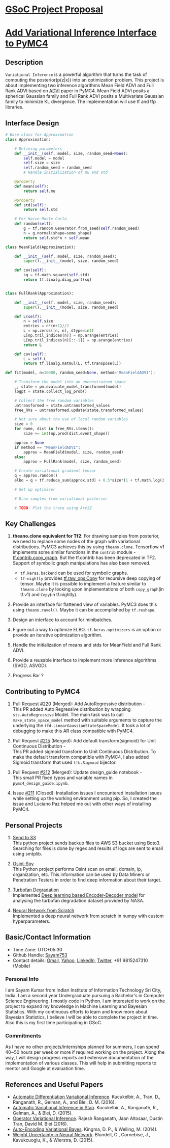 <h1 style="text-decoration:underline">GSoC Project Proposal</h1>
<h1 style="text-decoration:underline">Add Variational Inference Interface to PyMC4</h1>

## Description

`Variational Inference` is a powerful algorithm that turns the task of computing the posterior(p(z|x)) into an optimization problem.  This project is about implementing two inference algorithms Mean Field ADVI and Full Rank ADVI based on [ADVI](https://arxiv.org/abs/1603.00788) paper in PyMC4. Mean Field ADVI posits a spherical Gaussian family and Full Rank ADVI posits a Multivariate Gaussian family to minimize KL divergence. The implementation will use tf and tfp libraries.

## Interface Design

```python
# Base class for Approximation
class Approximation:

    # Defining parameters
    def __init__(self, model, size, random_seed=None):
        self.model = model
        self.size = size
        self.random_seed = random_seed
        # Handle initialization of mu and std

    @property
    def mean(self):
        return self.mu

    @property
    def std(self):
        return self.std

    # For Naive Monte Carlo
    def random(self):
        g = tf.random.Generator.from_seed(self.random_seed)
        n = g.normal(shape=some_shape)
        return self.std*n + self.mean
```

```python
class MeanField(Approximation):

    def __init__(self, model, size, random_seed):
        super().__init__(model, size, random_seed)

    def cov(self):
        sq = tf.math.square(self.std)
        return tf.linalg.diag_part(sq)


class FullRank(Approximation):

    def __init__(self, model, size, random_seed):
        super().__init__(model, size, random_seed)

    def L(self):
        n = self.size
        entries = n*(n+1)//2
        L = np.zeros([n, n], dtype=int)
        L[np.tril_indices(n)] = np.arange(entries)
        L[np.tril_indices(n)[::-1]] = np.arange(entries)
        return L

    def cov(self):
        L = self.L
        return tf.linalg.matmul(L, tf.transpose(L))
```

```python
def fit(model, n=10000, random_seed=None, method='MeanFieldADVI'):

    # Transform the model into an unconstrained space
    _, state = pm.evaluate_model_transformed(model)
    logpt = state.collect_log_prob()

    # Collect the free random variables
    untransformed = state.untransformed_values
    free_RVs = untransformed.update(state.transformed_values)

    # Not sure about the use of local random variables
    size = 0
    for name, dist in free_RVs.items():
        size += int(np.prod(dist.event_shape))

    approx = None
    if method == "MeanFieldADVI":
        approx = MeanField(model, size, random_seed)
    else:
        approx = FullRank(model, size, random_seed)

    # Create variational gradient tensor
    q = approx.random()
    elbo = q + tf.reduce_sum(approx.std) + 0.5*size*(1 + tf.math.log(2.0*np.pi))

    # Set up optimizer

    # Draw samples from variational posterior

    # TODO: Plot the trace using ArviZ
```

## Key Challenges

1. **theano.clone equivalent for Tf2**: For drawing samples from posterior, we need to replace some nodes of the graph with variational distributions. PyMC3 achieves this by using `theano.clone`. Tensorflow v1 implements some similar functions in the `contrib` module - [tf.contrib.copy_graph](https://www.tensorflow.org/versions/r1.15/api_docs/python/tf/contrib/copy_graph). But the tf.contrib has been deprecated in TF2. Support of symbolic graph manipulations has also been removed.
    - `tf.keras.backend` can be used for symbolic graphs.
    - `tf-nightly` provides [tf.raw_ops.Copy](https://www.tensorflow.org/api_docs/python/tf/raw_ops/Copy) for recursive deep copying of tensor. Maybe it is possible to implement a feature similar to `theano.clone` by looking upon implementations of both `copy_graph`(in tf.v1) and `Copy`(in tf.nightly).

2. Provide an interface for flattened view of variables. PyMC3 does this using `theano.ravel()`. Maybe it can be accomplished by `tf.reshape`.

3. Design an interface to account for minibatches.

4. Figure out a way to optimize ELBO. `tf.keras.optimizers` is an option or provide an iterative optimization algorithm.

5. Handle the initialization of means and stds for MeanField and Full Rank ADVI.

6. Provide a reusable interface to implement more inference algorithms (SVGD, ASVGD).

7. Progress Bar ?

## Contributing to PyMC4

1. Pull Request [#220](https://github.com/pymc-devs/pymc4/pull/220) (Merged): Add AutoRegressive distribution - <br/>
This PR added Auto Regressive distribution by wrapping `sts.AutoRegressive` Model. The main task was to call `make_state_space_model` method with suitable arguments to capture the underlying the `tfd.LinearGaussianStateSpaceModel`. It took a lot of debugging to make this AR class compatible with PyMC4.

2. Pull Request [#215](https://github.com/pymc-devs/pymc4/pull/215) (Merged): Add default transform(sigmoid) for Unit Continuous Distribution - <br/>
This PR added sigmoid transform to Unit Continuous Distribution. To make the default transform compatible with PyMC4, I also added Sigmoid transform that used `tfb.Sigmoid` bijector.

3. Pull Request [#212](https://github.com/pymc-devs/pymc4/pull/212) (Merged): Update design_guide notebook - <br/>
This small PR fixed typos and variable names in `pymc4_design_guide.ipynb`.

4. Issue [#211](https://github.com/pymc-devs/pymc4/issues/211) (Closed): Installation issues
I encountered installation issues while setting up the working environment using pip. So, I created the issue and Luciano Paz helped me out with other ways of installing PyMC4.

## Personal Projects

1. [Send to S3](https://github.com/Sayam753/SendToS3) <br/>
This python project sends backup files to AWS S3 bucket using Boto3. Searching for files is done by regex and results of logs are sent to email using smtplib.

2. [Osint-Spy](https://github.com/Sayam753/OSINT-SPY) <br/>
This Python project performs Osint scan on email, domain, ip, organization, etc.
This information can be used by Data Miners or Penetration Testers in order to find deep information about their target.

3. [Turbofan Degradation](https://colab.research.google.com/drive/1sCZcJSmRarYbQKDYeaqiLnzXyzFolRC0) <br/>
Implemented [Deep learning based Encoder-Decoder model](https://www.researchgate.net/publication/336150924_A_Novel_Deep_Learning-Based_Encoder-Decoder_Model_for_Remaining_Useful_Life_Prediction) for analysing the turbofan degradation dataset provided by NASA.

4. [Neural Network from Scratch](https://colab.research.google.com/drive/1iU38tTeEvUI_sjt6vVAuhedMWOPUdr5E) <br/>
Implemented a deep neural network from scratch in numpy with custom hyperparameters.

## Basic/Contact Information

- Time Zone: UTC+05:30
- Github Handle: [Sayam753](https://github.com/Sayam753)
- Contact details: [Gmail](sayamkumar049@gmail.com), [Yahoo](sayamkumar753@yahoo.in), [LinkedIn](https://www.linkedin.com/in/sayam049/), [Twitter](https://twitter.com/sayamkumar753), +91 9815247310 (Mobile)

### Personal Info

I am Sayam Kumar from Indian Institute of Information Technology Sri City, India. I am a second year Undergraduate pursuing a Bachelor's in Computer Science Engineering. I mostly code in Python. I am interested to work on the project to expand my knowledge in Machine Learning and Bayesian Statistics. With my continuous efforts to learn and know more about Bayesian Statistics, I believe I will be able to complete the project in time. Also this is my first time participating in GSoC.

### Commitments

As I have no other projects/internships planned for summers, I can spend 40~50 hours per week or more if required working on the project. Along the way, I will design progress reports and extensive documentation of the implementation of various classes. This will help in submitting reports to mentor and Google at evaluation time.

## References and Useful Papers

- [Automatic Differentiation Variational Inference](https://arxiv.org/pdf/1603.00788.pdf). Kucukelbir, A., Tran, D., Ranganath, R., Gelman, A., and Blei, D. M. (2016).
- [Automatic Variational Inference in Stan](https://arxiv.org/abs/1506.03431). Kucukelbir, A., Ranganath, R., Gelman, A., & Blei, D. (2015).
- [Operator Variational Inference](https://arxiv.org/abs/1610.09033). Rajesh Ranganath, Jaan Altosaar, Dustin Tran, David M. Blei (2016).
- [Auto-Encoding Variational Bayes](https://arxiv.org/abs/1312.6114). Kingma, D. P., & Welling, M. (2014).
- [Weight Uncertainty in Neural Network](https://arxiv.org/abs/1505.05424). Blundell, C., Cornebise, J., Kavukcuoglu, K., & Wierstra, D. (2015).
